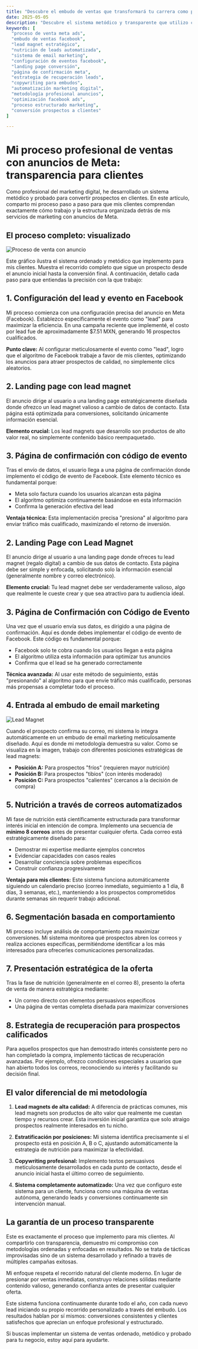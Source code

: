 ```yaml
---
title: "Descubre el embudo de ventas que transformará tu carrera como profesional independiente."
date: 2025-05-05
description: "Descubre el sistema metódico y transparente que utilizo con mis clientes para crear embudos de ventas efectivos con anuncios de Meta. Este proceso paso a paso muestra cómo convertir prospectos en clientes mediante una estrategia ordenada de captación, nutrición y cierre, demostrando el valor de trabajar con un profesional que implementa métodos estructurados y enfocados en resultados."
keywords: [
  "proceso de venta meta ads",
  "embudo de ventas facebook",
  "lead magnet estratégico",
  "nutrición de leads automatizada",
  "sistema de email marketing",
  "configuración de eventos facebook",
  "landing page conversión",
  "página de confirmación meta",
  "estrategia de recuperación leads",
  "copywriting para embudos",
  "automatización marketing digital",
  "metodología profesional anuncios",
  "optimización facebook ads",
  "proceso estructurado marketing",
  "conversión prospectos a clientes"
]

---
```




# Mi proceso profesional de ventas con anuncios de Meta: transparencia para clientes

Como profesional del marketing digital, he desarrollado un sistema metódico y probado para convertir prospectos en clientes. En este artículo, comparto mi proceso paso a paso para que mis clientes comprendan exactamente cómo trabajo y la estructura organizada detrás de mis servicios de marketing con anuncios de Meta.

## El proceso completo: visualizado

![Proceso de venta con anuncio](imagen-1.jpg)

Este gráfico ilustra el sistema ordenado y metódico que implemento para mis clientes. Muestra el recorrido completo que sigue un prospecto desde el anuncio inicial hasta la conversión final. A continuación, detallo cada paso para que entiendas la precisión con la que trabajo:

## 1. Configuración del lead y evento en Facebook

Mi proceso comienza con una configuración precisa del anuncio en Meta (Facebook). Establezco específicamente el evento como "lead" para maximizar la eficiencia. En una campaña reciente que implementé, el costo por lead fue de aproximadamente $7.51 MXN, generando 16 prospectos cualificados.

**Punto clave:** Al configurar meticulosamente el evento como "lead", logro que el algoritmo de Facebook trabaje a favor de mis clientes, optimizando los anuncios para atraer prospectos de calidad, no simplemente clics aleatorios.

## 2. Landing page con lead magnet

El anuncio dirige al usuario a una landing page estratégicamente diseñada donde ofrezco un lead magnet valioso a cambio de datos de contacto. Esta página está optimizada para conversiones, solicitando únicamente información esencial.

**Elemento crucial:** Los lead magnets que desarrollo son productos de alto valor real, no simplemente contenido básico reempaquetado.

## 3. Página de confirmación con código de evento

Tras el envío de datos, el usuario llega a una página de confirmación donde implemento el código de evento de Facebook. Este elemento técnico es fundamental porque:

- Meta solo factura cuando los usuarios alcanzan esta página
- El algoritmo optimiza continuamente basándose en esta información
- Confirma la generación efectiva del lead

**Ventaja técnica:** Esta implementación precisa "presiona" al algoritmo para enviar tráfico más cualificado, maximizando el retorno de inversión.

## 2. Landing Page con Lead Magnet

El anuncio dirige al usuario a una landing page donde ofreces tu lead magnet (regalo digital) a cambio de sus datos de contacto. Esta página debe ser simple y enfocada, solicitando solo la información esencial (generalmente nombre y correo electrónico).

**Elemento crucial:** Tu lead magnet debe ser verdaderamente valioso, algo que realmente le cueste crear y que sea atractivo para tu audiencia ideal.

## 3. Página de Confirmación con Código de Evento

Una vez que el usuario envía sus datos, es dirigido a una página de confirmación. Aquí es donde debes implementar el código de evento de Facebook. Este código es fundamental porque:

- Facebook solo te cobra cuando los usuarios llegan a esta página
- El algoritmo utiliza esta información para optimizar tus anuncios
- Confirma que el lead se ha generado correctamente

**Técnica avanzada:** Al usar este método de seguimiento, estás "presionando" al algoritmo para que envíe tráfico más cualificado, personas más propensas a completar todo el proceso.

## 4. Entrada al embudo de email marketing

![Lead Magnet](imagen-2.jpg)

Cuando el prospecto confirma su correo, mi sistema lo integra automáticamente en un embudo de email marketing meticulosamente diseñado. Aquí es donde mi metodología demuestra su valor. Como se visualiza en la imagen, trabajo con diferentes posiciones estratégicas de lead magnets:

- **Posición A:** Para prospectos "fríos" (requieren mayor nutrición)
- **Posición B:** Para prospectos "tibios" (con interés moderado)
- **Posición C:** Para prospectos "calientes" (cercanos a la decisión de compra)

## 5. Nutrición a través de correos automatizados

Mi fase de nutrición está científicamente estructurada para transformar interés inicial en intención de compra. Implemento una secuencia de **mínimo 8 correos** antes de presentar cualquier oferta. Cada correo está estratégicamente diseñado para:

- Demostrar mi expertise mediante ejemplos concretos
- Evidenciar capacidades con casos reales
- Desarrollar conciencia sobre problemas específicos
- Construir confianza progresivamente

**Ventaja para mis clientes:** Este sistema funciona automáticamente siguiendo un calendario preciso (correo inmediato, seguimiento a 1 día, 8 días, 3 semanas, etc.), manteniendo a los prospectos comprometidos durante semanas sin requerir trabajo adicional.

## 6. Segmentación basada en comportamiento

Mi proceso incluye análisis de comportamiento para maximizar conversiones. Mi sistema monitorea qué prospectos abren los correos y realiza acciones específicas, permitiéndome identificar a los más interesados para ofrecerles comunicaciones personalizadas.

## 7. Presentación estratégica de la oferta

Tras la fase de nutrición (generalmente en el correo 8), presento la oferta de venta de manera estratégica mediante:

- Un correo directo con elementos persuasivos específicos
- Una página de ventas completa diseñada para maximizar conversiones

## 8. Estrategia de recuperación para prospectos calificados

Para aquellos prospectos que han demostrado interés consistente pero no han completado la compra, implemento tácticas de recuperación avanzadas. Por ejemplo, ofrezco condiciones especiales a usuarios que han abierto todos los correos, reconociendo su interés y facilitando su decisión final.

## El valor diferencial de mi metodología

1. **Lead magnets de alta calidad:** A diferencia de prácticas comunes, mis lead magnets son productos de alto valor que realmente me cuestan tiempo y recursos crear. Esta inversión inicial garantiza que solo atraigo prospectos realmente interesados en tu nicho.

2. **Estratificación por posiciones:** Mi sistema identifica precisamente si el prospecto está en posición A, B o C, ajustando automáticamente la estrategia de nutrición para maximizar la efectividad.

3. **Copywriting profesional:** Implemento textos persuasivos meticulosamente desarrollados en cada punto de contacto, desde el anuncio inicial hasta el último correo de seguimiento.

4. **Sistema completamente automatizado:** Una vez que configuro este sistema para un cliente, funciona como una máquina de ventas autónoma, generando leads y conversiones continuamente sin intervención manual.

## La garantía de un proceso transparente

Este es exactamente el proceso que implemento para mis clientes. Al compartirlo con transparencia, demuestro mi compromiso con metodologías ordenadas y enfocadas en resultados. No se trata de tácticas improvisadas sino de un sistema desarrollado y refinado a través de múltiples campañas exitosas.

Mi enfoque respeta el recorrido natural del cliente moderno. En lugar de presionar por ventas inmediatas, construyo relaciones sólidas mediante contenido valioso, generando confianza antes de presentar cualquier oferta.

Este sistema funciona continuamente durante todo el año, con cada nuevo lead iniciando su propio recorrido personalizado a través del embudo. Los resultados hablan por sí mismos: conversiones consistentes y clientes satisfechos que aprecian un enfoque profesional y estructurado.

Si buscas implementar un sistema de ventas ordenado, metódico y probado para tu negocio, estoy aquí para ayudarte.